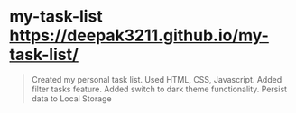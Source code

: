 # my-task-list https://deepak3211.github.io/my-task-list/

> Created my personal task list.
> Used HTML, CSS, Javascript.
> Added filter tasks feature.
> Added switch to dark theme functionality.
> Persist data to Local Storage 


